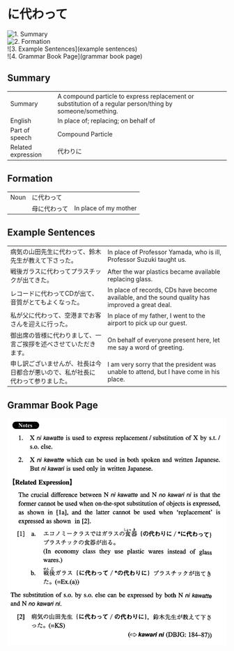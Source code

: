 # に代わって

![1. Summary](summary)<br>
![2. Formation](formation)<br>
![3. Example Sentences](example sentences)<br>
![4. Grammar Book Page](grammar book page)<br>


## Summary

<table><tr>   <td>Summary</td>   <td>A compound particle to express replacement or substitution of a regular person/thing by someone/something.</td></tr><tr>   <td>English</td>   <td>In place of; replacing; on behalf of</td></tr><tr>   <td>Part of speech</td>   <td>Compound Particle</td></tr><tr>   <td>Related expression</td>   <td>代わりに</td></tr></table>

## Formation

<table class="table"><tbody><tr class="tr head"><td class="td"><span class="bold">Noun</span></td><td class="td"><span class="concept">に代わって</span></td><td class="td"></td></tr><tr class="tr"><td class="td"></td><td class="td"><span>母</span><span class="concept">に代わって</span></td><td class="td"><span>In place of my mother</span></td></tr></tbody></table>

## Example Sentences

<table><tr>   <td>病気の山田先生に代わって、鈴木先生が教えて下さった。</td>   <td>In place of Professor Yamada, who is ill, Professor Suzuki taught us.</td></tr><tr>   <td>戦後ガラスに代わってプラスチックが出てきた。</td>   <td>After the war plastics became available replacing glass.</td></tr><tr>   <td>レコードに代わってCDが出て、音質がとてもよくなった。</td>   <td>In place of records, CDs have become available, and the sound quality has improved a great deal.</td></tr><tr>   <td>私が父に代わって、空港までお客さんを迎えに行った。</td>   <td>In place of my father, I went to the airport to pick up our guest.</td></tr><tr>   <td>御出席の皆様に代わりまして、一言ご挨拶を述べさせていただきます。</td>   <td>On behalf of everyone present here, let me say a word of greeting.</td></tr><tr>   <td>申し訳ございませんが、社長は今日都合が悪いので、私が社長に代わって参りました。</td>   <td>I am very sorry that the president was unable to attend, but I have come in his place.</td></tr></table>

## Grammar Book Page

![](../img/Intermediateに代わって.png)

